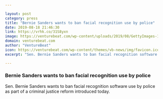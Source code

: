 ```yaml
---

layout: post
category: press
title: "Bernie Sanders wants to ban facial recognition use by police"
date: 2019-08-18 21:46:30
link: https://vrhk.co/31S8yxn
image: https://venturebeat.com/wp-content/uploads/2019/08/GettyImages-1168624342.jpg?w=1200&strip=all
domain: venturebeat.com
author: "VentureBeat"
icon: https://venturebeat.com/wp-content/themes/vb-news/img/favicon.ico
excerpt: "Sen. Bernie Sanders wants to ban facial recognition software use by police as part of a criminal justice reform introduced today."

---
```


### Bernie Sanders wants to ban facial recognition use by police

Sen. Bernie Sanders wants to ban facial recognition software use by police as part of a criminal justice reform introduced today.